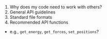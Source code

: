 1. Why does my code need to work with others?
1. General API guidelines
1. Standard file formats
1. Recommended API functions
  - e.g., `get_energy`, `get_forces`, `set_positions`?

